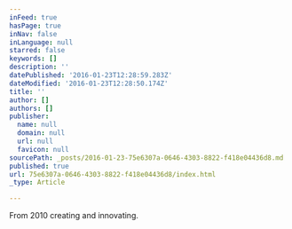 ```yaml
---
inFeed: true
hasPage: true
inNav: false
inLanguage: null
starred: false
keywords: []
description: ''
datePublished: '2016-01-23T12:28:59.283Z'
dateModified: '2016-01-23T12:28:50.174Z'
title: ''
author: []
authors: []
publisher:
  name: null
  domain: null
  url: null
  favicon: null
sourcePath: _posts/2016-01-23-75e6307a-0646-4303-8822-f418e04436d8.md
published: true
url: 75e6307a-0646-4303-8822-f418e04436d8/index.html
_type: Article

---
```

From 2010 creating and innovating.
